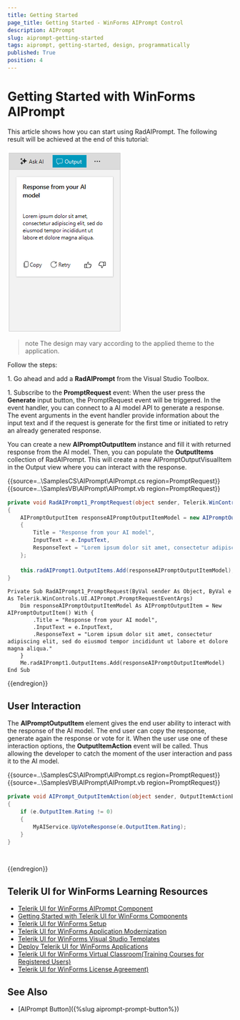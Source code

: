 ```yaml
---
title: Getting Started
page_title: Getting Started - WinForms AIPrompt Control
description: AIPrompt
slug: aiprompt-getting-started
tags: aiprompt, getting-started, design, programmatically
published: True
position: 4 
---
```


# Getting Started with WinForms AIPrompt

This article shows how you can start using RadAIPrompt. The following result will be achieved at the end of this tutorial:

![WinForms RadAIPrompt Getting Started](images/aiprompt-getting-started001.png)

>note The design may vary according to the applied theme to the application. 

Follow the steps:

1\. Go ahead and add a __RadAIPrompt__ from the Visual Studio Toolbox.

1\. Subscribe to the **PromptRequest** event: When the user press the **Generate** input button, the PromptRequest event will be triggered. In the event handler, you can connect to a AI model API to generate a response. The event arguments in the event handler provide information about the input text and if the request is generate for the first time or initiated to retry an already generated response. 

You can create a new __AIPromptOutputItem__ instance and fill it with returned response from the AI model. Then, you can populate the __OutputItems__ collection of RadAIPrompt. This will create a new AIPromptOutputVisualItem in the Output view where you can interact with the response.

{{source=..\SamplesCS\AIPrompt\AIPrompt.cs region=PromptRequest}} 
{{source=..\SamplesVB\AIPrompt\AIPrompt.vb region=PromptRequest}} 

````C#
private void RadAIPrompt1_PromptRequest(object sender, Telerik.WinControls.UI.AIPrompt.PromptRequestEventArgs e)
{
    AIPromptOutputItem responseAIPromptOutputItemModel = new AIPromptOutputItem()
    {
        Title = "Response from your AI model",
        InputText = e.InputText,
        ResponseText = "Lorem ipsum dolor sit amet, consectetur adipiscing elit, sed do eiusmod tempor incididunt ut labore et dolore magna aliqua.", // Here you can set the string value returned from your AI model
    };

    this.radAIPrompt1.OutputItems.Add(responseAIPromptOutputItemModel);
}

````
````VB.NET
Private Sub RadAIPrompt1_PromptRequest(ByVal sender As Object, ByVal e As Telerik.WinControls.UI.AIPrompt.PromptRequestEventArgs)
    Dim responseAIPromptOutputItemModel As AIPromptOutputItem = New AIPromptOutputItem() With {
        .Title = "Response from your AI model",
        .InputText = e.InputText,
        .ResponseText = "Lorem ipsum dolor sit amet, consectetur adipiscing elit, sed do eiusmod tempor incididunt ut labore et dolore magna aliqua."
    }
    Me.radAIPrompt1.OutputItems.Add(responseAIPromptOutputItemModel)
End Sub

````

{{endregion}} 

## User Interaction

The __AIPromptOutputItem__ element gives the end user ability to interact with the response of the AI model. The end user can copy the response, generate again the response or vote for it. When the user use one of these interaction options, the __OutputItemAction__ event will be called. Thus allowing the developer to catch the moment of the user interaction and pass it to the AI model.

{{source=..\SamplesCS\AIPrompt\AIPrompt.cs region=PromptRequest}} 
{{source=..\SamplesVB\AIPrompt\AIPrompt.vb region=PromptRequest}} 

````C#
private void AIPrompt_OutputItemAction(object sender, OutputItemActionEventArgs e)
{
    if (e.OutputItem.Rating != 0)
	{
		MyAIService.UpVoteResponse(e.OutputItem.Rating);
	}
}

````
````VB.NET


````

{{endregion}} 

## Telerik UI for WinForms Learning Resources
* [Telerik UI for WinForms AIPrompt Component](https://www.telerik.com/products/winforms/aiprompt.aspx)
* [Getting Started with Telerik UI for WinForms Components](https://docs.telerik.com/devtools/winforms/getting-started/first-steps)
* [Telerik UI for WinForms Setup](https://docs.telerik.com/devtools/winforms/installation-and-upgrades/installing-on-your-computer)
* [Telerik UI for WinForms Application Modernization](https://docs.telerik.com/devtools/winforms/winforms-converter/overview)
* [Telerik UI for WinForms Visual Studio Templates](https://docs.telerik.com/devtools/winforms/visual-studio-integration/visual-studio-templates)
* [Deploy Telerik UI for WinForms Applications](https://docs.telerik.com/devtools/winforms/deployment-and-distribution/application-deployment)
* [Telerik UI for WinForms Virtual Classroom(Training Courses for Registered Users)](https://learn.telerik.com/learn/course/external/view/elearning/17/telerik-ui-for-winforms)
* [Telerik UI for WinForms License Agreement)](https://www.telerik.com/purchase/license-agreement/winforms-dlw-s)

## See Also

* [AIPrompt Button]({%slug aiprompt-prompt-button%})
